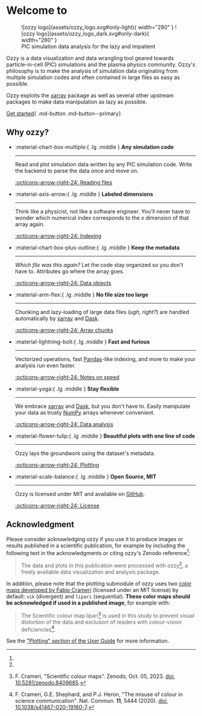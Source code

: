 # Welcome to

<figure markdown="span">
  ![ozzy logo](assets/ozzy_logo.svg#only-light){ width="280" }
  ![ozzy logo](assets/ozzy_logo_dark.svg#only-dark){ width="280" }
  <figcaption>PIC simulation data analysis for the lazy and impatient</figcaption>
</figure>

Ozzy is a data visualization and data wrangling tool geared towards particle-in-cell (PIC) simulations and the plasma physics community. Ozzy's philosophy is to make the analysis of simulation data originating from multiple simulation codes and often contained in large files as easy as possible.

Ozzy exploits the [xarray](https://xarray.dev/) package as well as several other upstream packages to make data manipulation as lazy as possible.

[Get started](user-guide/installation.md){ .md-button .md-button--primary}

## Why ozzy?

<div class="grid cards" markdown>

-   :material-chart-box-multiple:{ .lg .middle } __Any simulation code__

    ---

    Read and plot simulation data written by any PIC simulation code. Write the backend to parse the data once and move on.

    [:octicons-arrow-right-24: Reading files](user-guide/reading-files.md)

-   :material-axis-arrow:{ .lg .middle } __Labeled dimensions__

    ---

    Think like a physicist, not like a software engineer. You'll never have to wonder which numerical index corresponds to the $x$ dimension of that array again.

    <!-- Refer to labeled dimensions and dataset variables instead of having to wonder which numerical index corresponds to the $x$ dimension of that array again. -->

    [:octicons-arrow-right-24: Indexing](user-guide/key-concepts.md)

-   :material-chart-box-plus-outline:{ .lg .middle } __Keep the metadata__

    ---

    _Which file was this again?_ Let the code stay organized so you don't have to. Attributes go where the array goes.

    [:octicons-arrow-right-24: Data objects](user-guide/key-concepts.md)

-   :material-arm-flex:{ .lg .middle } __No file size too large__

    ---

    Chunking and lazy-loading of large data files (_ugh, right?_) are handled automatically by [xarray](https://xarray.dev/) and [Dask](https://www.dask.org/).

    [:octicons-arrow-right-24: Array chunks](user-guide/key-concepts.md)

-   :material-lightning-bolt:{ .lg .middle } __Fast and furious__

    ---
    Vectorized operations, fast [Pandas](https://pandas.pydata.org/)-like indexing, and more to make your analysis run even faster.

    [:octicons-arrow-right-24: Notes on speed](user-guide/speed.md)

-   :material-yoga:{ .lg .middle } __Stay flexible__

    ---

    We embrace [xarray](https://xarray.dev/) and [Dask](https://www.dask.org/), but you don't have to. Easily manipulate your data as trusty [NumPy](https://numpy.org/) arrays whenever convenient.

    [:octicons-arrow-right-24: Data analysis](user-guide/analysis.md)

-   :material-flower-tulip:{ .lg .middle } __Beautiful plots with one line of code__

    ---

    Ozzy lays the groundwork using the dataset's metadata.

    [:octicons-arrow-right-24: Plotting](user-guide/plotting.md)

-   :material-scale-balance:{ .lg .middle } __Open Source, MIT__

    ---

    Ozzy is licensed under MIT and available on [GitHub](https://github.com/mtrocadomoreira/ozzy).

    [:octicons-arrow-right-24: License](about/license.md)

</div>


## Acknowledgment

Please consider acknowledging ozzy if you use it to produce images or results published in a scientific publication, for example by including the following text in the acknowledgments or citing ozzy's Zenodo reference[^1]:

> The data and plots in this publication were processed with ozzy[^1], a freely available data visualization and analysis package.

[^1]: 

In addition, please note that the plotting submodule of ozzy uses two [color maps developed by Fabio Crameri](https://www.fabiocrameri.ch/colourmaps/) (licensed under an MIT license) by default: `vik` (divergent) and `lipari` (sequential). **These color maps should be acknowledged if used in a published image**, for example with:

> The Scientific colour map lipari[^2] is used in this study to prevent visual distortion of the data and exclusion of readers with colour-vision deficiencies[^3].

[^2]: F. Crameri, "Scientific colour maps". Zenodo, Oct. 05, 2023. [doi: 10.5281/zenodo.8409685](http://doi.org/10.5281/zenodo.8409685).

[^3]: F. Crameri, G.E. Shephard, and P.J. Heron, "The misuse of colour in science communication". Nat. Commun. **11**, 5444 (2020). [doi: 10.1038/s41467-020-19160-7](https://doi.org/10.1038/s41467-020-19160-7). 

See the ["Plotting" section of the User Guide](user-guide/plotting) for more information.
